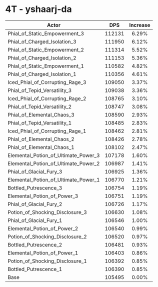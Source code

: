 # 4T - yshaarj-da
| Actor | DPS | Increase |
|---|:---:|:---:|
|Phial_of_Static_Empowerment_3|112131|6.29%|
|Phial_of_Charged_Isolation_3|111950|6.12%|
|Phial_of_Static_Empowerment_2|111314|5.52%|
|Phial_of_Charged_Isolation_2|111153|5.36%|
|Phial_of_Static_Empowerment_1|110582|4.82%|
|Phial_of_Charged_Isolation_1|110356|4.61%|
|Iced_Phial_of_Corrupting_Rage_3|109050|3.37%|
|Phial_of_Tepid_Versatility_3|109038|3.36%|
|Iced_Phial_of_Corrupting_Rage_2|108765|3.10%|
|Phial_of_Tepid_Versatility_2|108747|3.08%|
|Phial_of_Elemental_Chaos_3|108590|2.93%|
|Phial_of_Tepid_Versatility_1|108485|2.83%|
|Iced_Phial_of_Corrupting_Rage_1|108462|2.81%|
|Phial_of_Elemental_Chaos_2|108426|2.78%|
|Phial_of_Elemental_Chaos_1|108102|2.47%|
|Elemental_Potion_of_Ultimate_Power_3|107178|1.60%|
|Elemental_Potion_of_Ultimate_Power_2|106987|1.41%|
|Phial_of_Glacial_Fury_3|106925|1.36%|
|Elemental_Potion_of_Ultimate_Power_1|106770|1.21%|
|Bottled_Putrescence_3|106754|1.19%|
|Elemental_Potion_of_Power_3|106751|1.19%|
|Phial_of_Glacial_Fury_2|106726|1.17%|
|Potion_of_Shocking_Disclosure_3|106630|1.08%|
|Phial_of_Glacial_Fury_1|106546|1.00%|
|Elemental_Potion_of_Power_2|106540|0.99%|
|Potion_of_Shocking_Disclosure_2|106520|0.97%|
|Bottled_Putrescence_2|106481|0.93%|
|Elemental_Potion_of_Power_1|106403|0.86%|
|Potion_of_Shocking_Disclosure_1|106392|0.85%|
|Bottled_Putrescence_1|106390|0.85%|
|Base|105495|0.00%|
